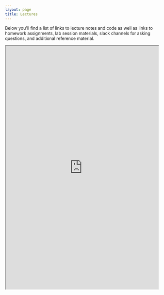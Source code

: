 ```yaml
---
layout: page
title: Lectures
---
```


Below you'll find a list of links to lecture notes and code as well as links to homework
assignments, lab session materials, slack channels for asking questions, and additional reference material. 

<iframe src="https://docs.google.com/spreadsheets/d/e/2PACX-1vQ3UdrzRmi_YX3pekpP3AxPjBprwSHNMoS27crmMyfWPihf4mxVbTK4EWDl6priaGZvQ7ne3aDYjLQM/pubhtml" width="100%" height="800"></iframe>
